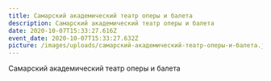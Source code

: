 ```yaml
---
title: Самарский академический театр оперы и балета
description: Самарский академический театр оперы и балета
date: 2020-10-07T15:33:27.616Z
event_date: 2020-10-07T15:33:27.632Z
picture: /images/uploads/самарский-академический-театр-оперы-и-балета.jpg
---
```

Самарский академический театр оперы и балета